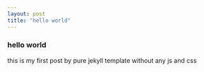```yaml
---
layout: post
title: "hello world"
---
```


### hello world

this is my first post by pure jekyll template without any js and css